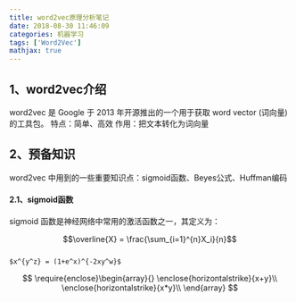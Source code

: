```yaml
---
title: word2vec原理分析笔记
date: 2018-08-30 11:46:09
categories: 机器学习
tags: ['Word2Vec']
mathjax: true
---
```


## 1、word2vec介绍
word2vec 是 Google 于 2013 年开源推出的一个用于获取 word vector (词向量)的工具包。
特点：简单、高效
作用：把文本转化为词向量
<!-- more -->
## 2、预备知识
word2vec 中用到的一些重要知识点：sigmoid函数、Beyes公式、Huffman编码

#### 2.1、sigmoid函数
sigmoid 函数是神经网络中常用的激活函数之一，其定义为：


$$\overline{X} = \frac{\sum_{i=1}^{n}X_i}{n}$$  
`$x^{y^z} = (1+e^x)^{-2xy^w}$`


$$
\require{enclose}\begin{array}{}
\enclose{horizontalstrike}{x+y}\\
\enclose{horizontalstrike}{x*y}\\
\end{array}
$$